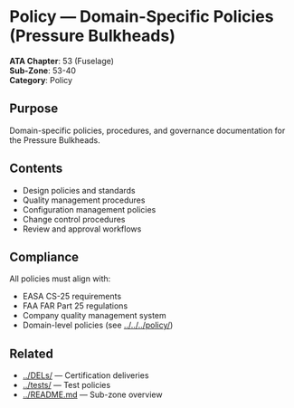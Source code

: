 # Policy — Domain-Specific Policies (Pressure Bulkheads)

**ATA Chapter**: 53 (Fuselage)  
**Sub-Zone**: 53-40  
**Category**: Policy

## Purpose

Domain-specific policies, procedures, and governance documentation for the Pressure Bulkheads.

## Contents

- Design policies and standards
- Quality management procedures
- Configuration management policies
- Change control procedures
- Review and approval workflows

## Compliance

All policies must align with:
- EASA CS-25 requirements
- FAA FAR Part 25 regulations
- Company quality management system
- Domain-level policies (see [../../../policy/](../../../policy/))

## Related

- [../DELs/](../DELs/) — Certification deliveries
- [../tests/](../tests/) — Test policies
- [../README.md](../README.md) — Sub-zone overview
